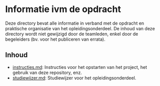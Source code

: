 # Informatie ivm de opdracht

Deze directory bevat alle informatie in verband met de opdracht en praktische organisatie van het opleidingsonderdeel. De inhoud van deze directory wordt niet gewijzigd door de teamleden, enkel door de begeleiders (bv. voor het publiceren van errata).

## Inhoud

- [instructies.md](./instructies.md): Instructies voor het opstarten van het project, het gebruik van deze repository, enz.
- [studiewijzer.md](./studiewijzer.md): Studiewijzer voor het opleidingsonderdeel.